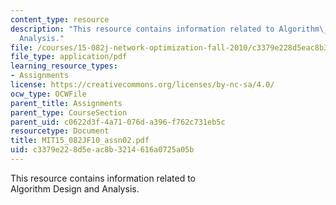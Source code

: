 ```yaml
---
content_type: resource
description: "This resource contains information related to Algorithm\_Design\_and\_\
  Analysis."
file: /courses/15-082j-network-optimization-fall-2010/c3379e228d5eac8b3214616a0725a05b_MIT15_082JF10_assn02.pdf
file_type: application/pdf
learning_resource_types:
- Assignments
license: https://creativecommons.org/licenses/by-nc-sa/4.0/
ocw_type: OCWFile
parent_title: Assignments
parent_type: CourseSection
parent_uid: c0622d3f-4a71-076d-a396-f762c731eb5c
resourcetype: Document
title: MIT15_082JF10_assn02.pdf
uid: c3379e22-8d5e-ac8b-3214-616a0725a05b
---
```

This resource contains information related to Algorithm Design and Analysis.